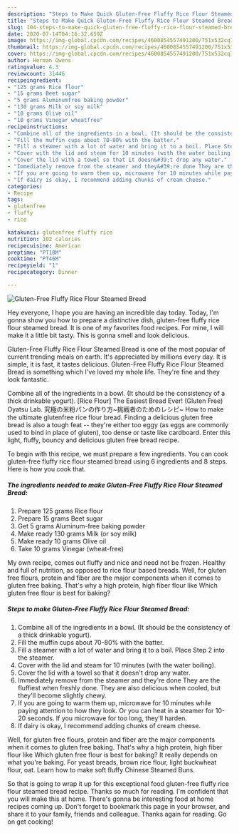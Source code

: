```yaml
---
description: "Steps to Make Quick Gluten-Free Fluffy Rice Flour Steamed Bread"
title: "Steps to Make Quick Gluten-Free Fluffy Rice Flour Steamed Bread"
slug: 104-steps-to-make-quick-gluten-free-fluffy-rice-flour-steamed-bread
date: 2020-07-14T04:16:32.659Z
image: https://img-global.cpcdn.com/recipes/4600854557491200/751x532cq70/gluten-free-fluffy-rice-flour-steamed-bread-recipe-main-photo.jpg
thumbnail: https://img-global.cpcdn.com/recipes/4600854557491200/751x532cq70/gluten-free-fluffy-rice-flour-steamed-bread-recipe-main-photo.jpg
cover: https://img-global.cpcdn.com/recipes/4600854557491200/751x532cq70/gluten-free-fluffy-rice-flour-steamed-bread-recipe-main-photo.jpg
author: Herman Owens
ratingvalue: 4.3
reviewcount: 31446
recipeingredient:
- "125 grams Rice flour"
- "15 grams Beet sugar"
- "5 grams Aluminumfree baking powder"
- "130 grams Milk or soy milk"
- "10 grams Olive oil"
- "10 grams Vinegar wheatfree"
recipeinstructions:
- "Combine all of the ingredients in a bowl. (It should be the consistency of a thick drinkable yogurt)."
- "Fill the muffin cups about 70-80% with the batter."
- "Fill a steamer with a lot of water and bring it to a boil. Place Step 2 into the steamer."
- "Cover with the lid and steam for 10 minutes (with the water boiling)."
- "Cover the lid with a towel so that it doesn&#39;t drop any water."
- "Immediately remove from the steamer and they&#39;re done They are the fluffiest when freshly done. They are also delicious when cooled, but they&#39;ll become slightly chewy."
- "If you are going to warm them up, microwave for 10 minutes while paying attention to how they look. Or you can heat in a steamer for 10-20 seconds. If you microwave for too long, they&#39;ll harden."
- "If dairy is okay, I recommend adding chunks of cream cheese."
categories:
- Recipe
tags:
- glutenfree
- fluffy
- rice

katakunci: glutenfree fluffy rice 
nutrition: 102 calories
recipecuisine: American
preptime: "PT18M"
cooktime: "PT46M"
recipeyield: "1"
recipecategory: Dinner

---
```



![Gluten-Free Fluffy Rice Flour Steamed Bread](https://img-global.cpcdn.com/recipes/4600854557491200/751x532cq70/gluten-free-fluffy-rice-flour-steamed-bread-recipe-main-photo.jpg)

Hey everyone, I hope you are having an incredible day today. Today, I'm gonna show you how to prepare a distinctive dish, gluten-free fluffy rice flour steamed bread. It is one of my favorites food recipes. For mine, I will make it a little bit tasty. This is gonna smell and look delicious.

Gluten-Free Fluffy Rice Flour Steamed Bread is one of the most popular of current trending meals on earth. It's appreciated by millions every day. It is simple, it is fast, it tastes delicious. Gluten-Free Fluffy Rice Flour Steamed Bread is something which I've loved my whole life. They're fine and they look fantastic.

Combine all of the ingredients in a bowl. (It should be the consistency of a thick drinkable yogurt). [Rice Flour] The Easiest Bread Ever! (Gluten Free) Oyatsu Lab. 究極の米粉パンの作り方~挑戦者のためのレシピ~ How to make the ultimate glutenfree rice flour bread. Finding a delicious gluten free bread is also a tough feat -- they&#39;re either too eggy (as eggs are commonly used to bind in place of gluten), too dense or taste like cardboard. Enter this light, fluffy, bouncy and delicious gluten free bread recipe.


To begin with this recipe, we must prepare a few ingredients. You can cook gluten-free fluffy rice flour steamed bread using 6 ingredients and 8 steps. Here is how you cook that.

<!--inarticleads1-->

##### The ingredients needed to make Gluten-Free Fluffy Rice Flour Steamed Bread:

1. Prepare 125 grams Rice flour
1. Prepare 15 grams Beet sugar
1. Get 5 grams Aluminum-free baking powder
1. Make ready 130 grams Milk (or soy milk)
1. Make ready 10 grams Olive oil
1. Take 10 grams Vinegar (wheat-free)


My own recipe, comes out fluffy and nice and need not be frozen. Healthy and full of nutrition, as opposed to rice flour based breads. Well, for gluten free flours, protein and fiber are the major components when it comes to gluten free baking. That&#39;s why a high protein, high fiber flour like Which gluten free flour is best for baking? 

<!--inarticleads2-->

##### Steps to make Gluten-Free Fluffy Rice Flour Steamed Bread:

1. Combine all of the ingredients in a bowl. (It should be the consistency of a thick drinkable yogurt).
1. Fill the muffin cups about 70-80% with the batter.
1. Fill a steamer with a lot of water and bring it to a boil. Place Step 2 into the steamer.
1. Cover with the lid and steam for 10 minutes (with the water boiling).
1. Cover the lid with a towel so that it doesn&#39;t drop any water.
1. Immediately remove from the steamer and they&#39;re done They are the fluffiest when freshly done. They are also delicious when cooled, but they&#39;ll become slightly chewy.
1. If you are going to warm them up, microwave for 10 minutes while paying attention to how they look. Or you can heat in a steamer for 10-20 seconds. If you microwave for too long, they&#39;ll harden.
1. If dairy is okay, I recommend adding chunks of cream cheese.


Well, for gluten free flours, protein and fiber are the major components when it comes to gluten free baking. That&#39;s why a high protein, high fiber flour like Which gluten free flour is best for baking? It really depends on what you&#39;re baking. For yeast breads, brown rice flour, light buckwheat flour, oat. Learn how to make soft fluffy Chinese Steamed Buns. 

So that is going to wrap it up for this exceptional food gluten-free fluffy rice flour steamed bread recipe. Thanks so much for reading. I'm confident that you will make this at home. There's gonna be interesting food at home recipes coming up. Don't forget to bookmark this page in your browser, and share it to your family, friends and colleague. Thanks again for reading. Go on get cooking!
